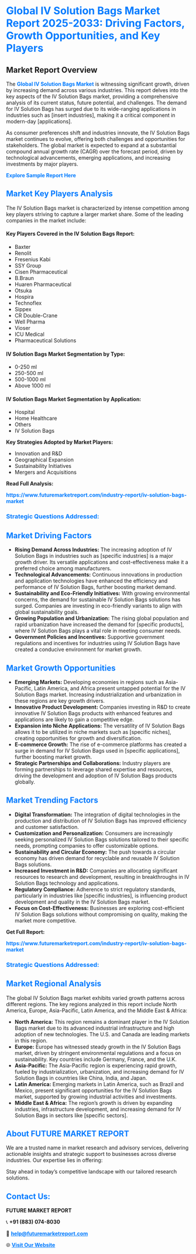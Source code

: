 <h1 style="color: #007BFF;">Global IV Solution Bags Market Report 2025-2033: Driving Factors, Growth Opportunities, and Key Players</h1>

<section id="overview">
<h2>Market Report Overview</h2>
<p>The <a href="https://www.futuremarketreport.com/industry-report/iv-solution-bags-market" style="color: #007BFF; text-decoration: none;"><strong>Global IV Solution Bags Market</strong></a> is witnessing significant growth, driven by increasing demand across various industries. This report delves into the key aspects of the IV Solution Bags market, providing a comprehensive analysis of its current status, future potential, and challenges. The demand for IV Solution Bags has surged due to its wide-ranging applications in industries such as [insert industries], making it a critical component in modern-day [applications].</p>
<p>As consumer preferences shift and industries innovate, the IV Solution Bags market continues to evolve, offering both challenges and opportunities for stakeholders. The global market is expected to expand at a substantial compound annual growth rate (CAGR) over the forecast period, driven by technological advancements, emerging applications, and increasing investments by major players.</p>
</section>

<section id="overview">
<p><a href="https://www.futuremarketreport.com/request-sample/reportId=112223" style="color: #007BFF; text-decoration: none;"><strong>Explore Sample Report Here</strong></a></p>
</section>

<section id="key-players">
<h2 style="color: #007BFF;">Market Key Players Analysis</h2>
<p>The IV Solution Bags market is characterized by intense competition among key players striving to capture a larger market share. Some of the leading companies in the market include:</p>
<h4>Key Players Covered in the IV Solution Bags Report:</h4>
<ul><li>Baxter</li><li>Renolit</li><li>Fresenius Kabi</li><li>SSY Group</li><li>Cisen Pharmaceutical</li><li>B.Braun</li><li>Huaren Pharmaceutical</li><li>Otsuka</li><li>Hospira</li><li>Technoflex</li><li>Sippex</li><li>CR Double-Crane</li><li>Well Pharma</li><li>Vioser</li><li>ICU Medical</li><li>Pharmaceutical Solutions</li></ul>
<h4>IV Solution Bags Market Segmentation by Type:</h4>
<ul><li>0-250 ml</li><li>250-500 ml</li><li>500-1000 ml</li><li>Above 1000 ml</li></ul>

<h4>IV Solution Bags Market Segmentation by Application:</h4>
<ul><li>Hospital</li><li>Home Healthcare</li><li>Others</li><li>IV Solution Bags</li></ul>
<p><strong>Key Strategies Adopted by Market Players:</strong></p>
<ul>
<li>Innovation and R&D</li>
<li>Geographical Expansion</li>
<li>Sustainability Initiatives</li>
<li>Mergers and Acquisitions</li>
</ul>
</section>

<section>
<p><strong>Read Full Analysis: </strong></p><a href="https://www.futuremarketreport.com/industry-report/iv-solution-bags-market" style="color: #007BFF; text-decoration: none;"><strong>https://www.futuremarketreport.com/industry-report/iv-solution-bags-market</strong></a>
<h3 style="color: #007BFF;">Strategic Questions Addressed:</h3>
</section>

<section id="driving-factors">
<h2 style="color: #007BFF;">Market Driving Factors</h2>
<ul>
<li><strong>Rising Demand Across Industries:</strong> The increasing adoption of IV Solution Bags in industries such as [specific industries] is a major growth driver. Its versatile applications and cost-effectiveness make it a preferred choice among manufacturers.</li>
<li><strong>Technological Advancements:</strong> Continuous innovations in production and application technologies have enhanced the efficiency and performance of IV Solution Bags, further boosting market demand.</li>
<li><strong>Sustainability and Eco-Friendly Initiatives:</strong> With growing environmental concerns, the demand for sustainable IV Solution Bags solutions has surged. Companies are investing in eco-friendly variants to align with global sustainability goals.</li>
<li><strong>Growing Population and Urbanization:</strong> The rising global population and rapid urbanization have increased the demand for [specific products], where IV Solution Bags plays a vital role in meeting consumer needs.</li>
<li><strong>Government Policies and Incentives:</strong> Supportive government regulations and incentives for industries using IV Solution Bags have created a conducive environment for market growth.</li>
</ul>
</section>

<section id="growth-opportunities">
<h2 style="color: #007BFF;">Market Growth Opportunities</h2>
<ul>
<li><strong>Emerging Markets:</strong> Developing economies in regions such as Asia-Pacific, Latin America, and Africa present untapped potential for the IV Solution Bags market. Increasing industrialization and urbanization in these regions are key growth drivers.</li>
<li><strong>Innovative Product Development:</strong> Companies investing in R&D to create innovative IV Solution Bags products with enhanced features and applications are likely to gain a competitive edge.</li>
<li><strong>Expansion into Niche Applications:</strong> The versatility of IV Solution Bags allows it to be utilized in niche markets such as [specific niches], creating opportunities for growth and diversification.</li>
<li><strong>E-commerce Growth:</strong> The rise of e-commerce platforms has created a surge in demand for IV Solution Bags used in [specific applications], further boosting market growth.</li>
<li><strong>Strategic Partnerships and Collaborations:</strong> Industry players are forming partnerships to leverage shared expertise and resources, driving the development and adoption of IV Solution Bags products globally.</li>
</ul>
</section>

<section id="trending-factors">
<h2 style="color: #007BFF;">Market Trending Factors</h2>
<ul>
<li><strong>Digital Transformation:</strong> The integration of digital technologies in the production and distribution of IV Solution Bags has improved efficiency and customer satisfaction.</li>
<li><strong>Customization and Personalization:</strong> Consumers are increasingly seeking personalized IV Solution Bags solutions tailored to their specific needs, prompting companies to offer customizable options.</li>
<li><strong>Sustainability and Circular Economy:</strong> The push towards a circular economy has driven demand for recyclable and reusable IV Solution Bags solutions.</li>
<li><strong>Increased Investment in R&D:</strong> Companies are allocating significant resources to research and development, resulting in breakthroughs in IV Solution Bags technology and applications.</li>
<li><strong>Regulatory Compliance:</strong> Adherence to strict regulatory standards, particularly in industries like [specific industries], is influencing product development and quality in the IV Solution Bags market.</li>
<li><strong>Focus on Cost-Effectiveness:</strong> Businesses are exploring cost-efficient IV Solution Bags solutions without compromising on quality, making the market more competitive.</li>
</ul>
</section>

<section>
<p><strong>Get Full Report: </strong></p><a href="https://www.futuremarketreport.com/industry-report/iv-solution-bags-market" style="color: #007BFF; text-decoration: none;"><strong>https://www.futuremarketreport.com/industry-report/iv-solution-bags-market</strong></a>
<h3 style="color: #007BFF;">Strategic Questions Addressed:</h3>
</section>


<section id="regional-analysis">
<h2 style="color: #007BFF;">Market Regional Analysis</h2>
<p>The global IV Solution Bags market exhibits varied growth patterns across different regions. The key regions analyzed in this report include North America, Europe, Asia-Pacific, Latin America, and the Middle East & Africa:</p>
<ul>
<li><strong>North America:</strong> This region remains a dominant player in the IV Solution Bags market due to its advanced industrial infrastructure and high adoption of new technologies. The U.S. and Canada are leading markets in this region.</li>
<li><strong>Europe:</strong> Europe has witnessed steady growth in the IV Solution Bags market, driven by stringent environmental regulations and a focus on sustainability. Key countries include Germany, France, and the U.K.</li>
<li><strong>Asia-Pacific:</strong> The Asia-Pacific region is experiencing rapid growth, fueled by industrialization, urbanization, and increasing demand for IV Solution Bags in countries like China, India, and Japan.</li>
<li><strong>Latin America:</strong> Emerging markets in Latin America, such as Brazil and Mexico, present significant opportunities for the IV Solution Bags market, supported by growing industrial activities and investments.</li>
<li><strong>Middle East & Africa:</strong> The region’s growth is driven by expanding industries, infrastructure development, and increasing demand for IV Solution Bags in sectors like [specific sectors].</li>
</ul>
</section>

<footer>
<h2 style="color: #007BFF;">About FUTURE MARKET REPORT</h2>
<p>We are a trusted name in market research and advisory services, delivering actionable insights and strategic support to businesses across diverse industries. Our expertise lies in offering:</p>

<p>Stay ahead in today’s competitive landscape with our tailored research solutions.</p>

<h2 style="color: #007BFF;">Contact Us:</h2>
<p><strong>FUTURE MARKET REPORT</strong></p>
<p>📞 <strong>+91 (883) 074-8030</strong></p>
<p>📧 <strong><a href="mailto:help@futuremarketreport.com" style="color: #007BFF;">help@futuremarketreport.com</a></strong></p>
<p>🌐 <strong><a href="https://www.futuremarketreport.com/" style="color: #007BFF;">Visit Our Website</a></strong></p>
</footer>